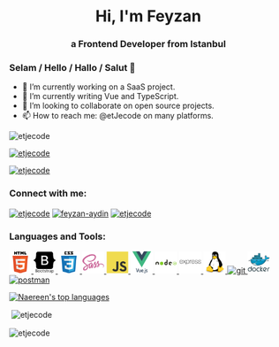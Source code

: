 <h1 align="center">Hi, I'm Feyzan</h1>
<h3 align="center">a Frontend Developer from Istanbul</h3>

### Selam / Hello / Hallo / Salut 👋
- 🔭 I’m currently working on a SaaS project.
- 🌱 I’m currently writing Vue and TypeScript.
- 👯 I’m looking to collaborate on open source projects.
- 📫 How to reach me: @etJecode on many platforms.

<p align="left"> <img src="https://komarev.com/ghpvc/?username=etjecode&label=Profile%20views&color=0e75b6&style=flat" alt="etjecode" /> </p>

<p align="left"> <a href="https://github.com/ryo-ma/github-profile-trophy"><img src="https://github-profile-trophy.vercel.app/?username=etjecode" alt="etjecode" /></a> </p>

<p align="left"> <a href="https://twitter.com/etjecode" target="blank"><img src="https://img.shields.io/twitter/follow/etjecode?logo=twitter&style=for-the-badge" alt="etjecode" /></a> </p>

<h3 align="left">Connect with me:</h3>
<p align="left">
<a href="https://twitter.com/etjecode" target="blank"><img align="center" src="https://raw.githubusercontent.com/rahuldkjain/github-profile-readme-generator/master/src/images/icons/Social/twitter.svg" alt="etjecode" height="30" width="40" /></a>
<a href="https://linkedin.com/in/feyzan-ustun" target="blank"><img align="center" src="https://raw.githubusercontent.com/rahuldkjain/github-profile-readme-generator/master/src/images/icons/Social/linked-in-alt.svg" alt="feyzan-aydin" height="30" width="40" /></a>
<a href="https://www.hackerrank.com/etjecode" target="blank"><img align="center" src="https://raw.githubusercontent.com/rahuldkjain/github-profile-readme-generator/master/src/images/icons/Social/hackerrank.svg" alt="etjecode" height="30" width="40" /></a>
</p>

<div>
<h3 align="left">Languages and Tools:</h3>
<p align="left"> 
  <a href="https://www.w3.org/html/" target="_blank" rel="noreferrer"> <img src="https://raw.githubusercontent.com/devicons/devicon/master/icons/html5/html5-original-wordmark.svg" alt="html5" width="40" height="40"/> </a> 
<a href="https://getbootstrap.com" target="_blank" rel="noreferrer"> <img src="https://raw.githubusercontent.com/devicons/devicon/master/icons/bootstrap/bootstrap-plain-wordmark.svg" alt="bootstrap" width="40" height="40"/> </a> 
  <a href="https://www.w3schools.com/css/" target="_blank" rel="noreferrer"> <img src="https://raw.githubusercontent.com/devicons/devicon/master/icons/css3/css3-original-wordmark.svg" alt="css3" width="40" height="40"/> </a> 
  <a href="https://sass-lang.com" target="_blank" rel="noreferrer"> <img src="https://raw.githubusercontent.com/devicons/devicon/master/icons/sass/sass-original.svg" alt="sass" width="40" height="40"/> </a> 
  <a href="https://developer.mozilla.org/en-US/docs/Web/JavaScript" target="_blank" rel="noreferrer"> <img src="https://raw.githubusercontent.com/devicons/devicon/master/icons/javascript/javascript-original.svg" alt="javascript" width="40" height="40"/> </a> 
  <a href="https://vuejs.org/" target="_blank" rel="noreferrer"> <img src="https://raw.githubusercontent.com/devicons/devicon/master/icons/vuejs/vuejs-original-wordmark.svg" alt="vuejs" width="40" height="40"/> </a>
  <a href="https://nodejs.org" target="_blank" rel="noreferrer"> <img src="https://raw.githubusercontent.com/devicons/devicon/master/icons/nodejs/nodejs-original-wordmark.svg" alt="nodejs" width="40" height="40"/> </a> 
  <a href="https://expressjs.com" target="_blank" rel="noreferrer"> <img src="https://raw.githubusercontent.com/devicons/devicon/master/icons/express/express-original-wordmark.svg" alt="express" width="40" height="40"/> </a> 
<a href="https://www.linux.org/" target="_blank" rel="noreferrer"> <img src="https://raw.githubusercontent.com/devicons/devicon/master/icons/linux/linux-original.svg" alt="linux" width="40" height="40"/> </a> 
<a href="https://git-scm.com/" target="_blank" rel="noreferrer"> <img src="https://www.vectorlogo.zone/logos/git-scm/git-scm-icon.svg" alt="git" width="40" height="40"/> </a> 
  <a href="https://www.docker.com/" target="_blank" rel="noreferrer"> <img src="https://raw.githubusercontent.com/devicons/devicon/master/icons/docker/docker-original-wordmark.svg" alt="docker" width="40" height="40"/> </a> 
<a href="https://postman.com" target="_blank" rel="noreferrer"> <img src="https://www.vectorlogo.zone/logos/getpostman/getpostman-icon.svg" alt="postman" width="40" height="40"/> </a> 
  </p>

</div>

[![Naereen's top languages](https://github-readme-stats.vercel.app/api/top-langs/?username=etJecode&theme=gradient)](https://github.com/etJecode/github-readme-stats)


<p>&nbsp;<img align="center" src="https://github-readme-stats.vercel.app/api?username=etjecode&show_icons=true&locale=en" alt="etjecode" /></p>

<p><img align="center" src="https://github-readme-streak-stats.herokuapp.com/?user=etjecode&" alt="etjecode" /></p>
</div>

<br />
<br />


<!--**etJecode/etJecode** is a ✨ _special_ ✨ repository because its `README.md` (this file) appears on your GitHub profile.-->
